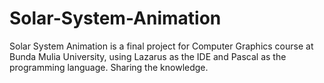 # Solar-System-Animation
Solar System Animation is a final project for Computer Graphics course at Bunda Mulia University, 
using Lazarus as the IDE and Pascal as the programming language. Sharing the knowledge.
